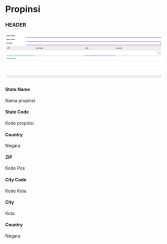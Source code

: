 # Propinsi

### <a name="bagian-header">HEADER</a>

![](../../../img/propinsi/form.png)

#### <a name="field-name">State Name</a>

Nama propinsi

#### <a name="field-code">State Code</a>

Kode propinsi

#### <a name="field-country-id">Country</a>

Negara

#### <a name="field-zip-name">ZIP</a>

Kode Pos

#### <a name="field-zip-city-code">City Code</a>

Kode Kota

#### <a name="field-zip-city">City</a>

Kota

#### <a name="field-zip-country-id">Country</a>

Negara
